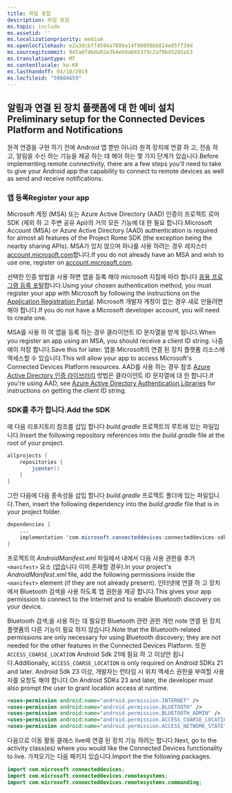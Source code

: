 ```yaml
---
title: 파일 포함
description: 파일 포함
ms.topic: include
ms.assetid: ''
ms.localizationpriority: medium
ms.openlocfilehash: e2a3dcbff4594a7886a14f90058bb814e85ff39d
ms.sourcegitcommit: 945a0f4bda02e3b4eb9a665379c2af9bd5285a53
ms.translationtype: MT
ms.contentlocale: ko-KR
ms.lasthandoff: 04/18/2019
ms.locfileid: "59804659"
---
```

## <a name="preliminary-setup-for-the-connected-devices-platform-and-notifications"></a><span data-ttu-id="66d9e-103">알림과 연결 된 장치 플랫폼에 대 한 예비 설치</span><span class="sxs-lookup"><span data-stu-id="66d9e-103">Preliminary setup for the Connected Devices Platform and Notifications</span></span>

<span data-ttu-id="66d9e-104">원격 연결을 구현 하기 전에 Android 앱 뿐만 아니라 원격 장치에 연결 하 고, 전송 하 고, 알림을 수신 하는 기능을 제공 하는 데 해야 하는 몇 가지 단계가 있습니다.</span><span class="sxs-lookup"><span data-stu-id="66d9e-104">Before implementing remote connectivity, there are a few steps you'll need to take to give your Android app the capability to connect to remote devices as well as send and receive notifications.</span></span>

### <a name="register-your-app"></a><span data-ttu-id="66d9e-105">앱 등록</span><span class="sxs-lookup"><span data-stu-id="66d9e-105">Register your app</span></span>

<span data-ttu-id="66d9e-106">Microsoft 계정 (MSA) 또는 Azure Active Directory (AAD) 인증이 프로젝트 로마 SDK (제외 하 고 주변 공유 Api)의 거의 모든 기능에 대 한 필요 합니다.</span><span class="sxs-lookup"><span data-stu-id="66d9e-106">Microsoft Account (MSA) or Azure Active Directory (AAD) authentication is required for almost all features of the Project Rome SDK (the exception being the nearby sharing APIs).</span></span> <span data-ttu-id="66d9e-107">MSA가 있지 않으며 하나를 사용 하려는 경우 레지스터 [account.microsoft.com](https://account.microsoft.com/account)합니다.</span><span class="sxs-lookup"><span data-stu-id="66d9e-107">If you do not already have an MSA and wish to use one, register on [account.microsoft.com](https://account.microsoft.com/account).</span></span>

<span data-ttu-id="66d9e-108">선택한 인증 방법을 사용 하면 앱을 등록 해야 microsoft 지침에 따라 합니다 [응용 프로그램 등록 포털](https://apps.dev.microsoft.com/)합니다.</span><span class="sxs-lookup"><span data-stu-id="66d9e-108">Using your chosen authentication method, you must register your app with Microsoft by following the instructions on the [Application Registration Portal](https://apps.dev.microsoft.com/).</span></span> <span data-ttu-id="66d9e-109">Microsoft 개발자 계정이 없는 경우 새로 만들려면 해야 합니다.</span><span class="sxs-lookup"><span data-stu-id="66d9e-109">If you do not have a Microsoft developer account, you will need to create one.</span></span>

<span data-ttu-id="66d9e-110">MSA를 사용 하 여 앱을 등록 하는 경우 클라이언트 ID 문자열을 받게 됩니다.</span><span class="sxs-lookup"><span data-stu-id="66d9e-110">When you register an app using an MSA, you should receive a client ID string.</span></span> <span data-ttu-id="66d9e-111">나중에이 저장 합니다.</span><span class="sxs-lookup"><span data-stu-id="66d9e-111">Save this for later.</span></span> <span data-ttu-id="66d9e-112">앱을 Microsoft의 연결 된 장치 플랫폼 리소스에 액세스할 수 있습니다.</span><span class="sxs-lookup"><span data-stu-id="66d9e-112">This will allow your app to access Microsoft's Connected Devices Platform resources.</span></span> <span data-ttu-id="66d9e-113">AAD를 사용 하는 경우 참조 [Azure Active Directory 인증 라이브러리](https://docs.microsoft.com/azure/active-directory/develop/active-directory-authentication-libraries) 방법은 클라이언트 ID 문자열에 대 한 합니다.</span><span class="sxs-lookup"><span data-stu-id="66d9e-113">If you're using AAD, see [Azure Active Directory Authentication Libraries](https://docs.microsoft.com/azure/active-directory/develop/active-directory-authentication-libraries) for instructions on getting the client ID string.</span></span>

### <a name="add-the-sdk"></a><span data-ttu-id="66d9e-114">SDK를 추가 합니다.</span><span class="sxs-lookup"><span data-stu-id="66d9e-114">Add the SDK</span></span>

<span data-ttu-id="66d9e-115">에 다음 리포지토리 참조를 삽입 합니다 *build.gradle* 프로젝트의 루트에 있는 파일입니다.</span><span class="sxs-lookup"><span data-stu-id="66d9e-115">Insert the following repository references into the *build.gradle* file at the root of your project.</span></span>

```Java
allprojects {
    repositories {
        jcenter()
    }
}
```
<span data-ttu-id="66d9e-116">그런 다음에 다음 종속성을 삽입 합니다 _build.gradle_ 프로젝트 폴더에 있는 파일입니다.</span><span class="sxs-lookup"><span data-stu-id="66d9e-116">Then, insert the following dependency into the _build.gradle_ file that is in your project folder.</span></span>

```Java
dependencies { 
    ...
    implementation 'com.microsoft.connecteddevices:connecteddevices-sdk:+'
}
```

<span data-ttu-id="66d9e-117">프로젝트의 *AndroidManifest.xml* 파일에서 내에서 다음 사용 권한을 추가 `<manifest>` 요소 (없습니다 이미 존재할 경우).</span><span class="sxs-lookup"><span data-stu-id="66d9e-117">In your project's *AndroidManifest.xml* file, add the following permissions inside the `<manifest>` element (if they are not already present).</span></span> <span data-ttu-id="66d9e-118">인터넷에 연결 하 고 장치에서 Bluetooth 검색을 사용 하도록 앱 권한을 제공 합니다.</span><span class="sxs-lookup"><span data-stu-id="66d9e-118">This gives your app permission to connect to the Internet and to enable Bluetooth discovery on your device.</span></span>

<span data-ttu-id="66d9e-119">Bluetooth 검색;을 사용 하는 데 필요한 Bluetooth 관련 권한 개만 note 연결 된 장치 플랫폼의 다른 기능이 필요 하지 않습니다.</span><span class="sxs-lookup"><span data-stu-id="66d9e-119">Note that the Bluetooth-related permissions are only necessary for using Bluetooth discovery; they are not needed for the other features in the Connected Devices Platform.</span></span> <span data-ttu-id="66d9e-120">또한 `ACCESS_COARSE_LOCATION` Android Sdk 21에 필요 하 고 이상만 됩니다.</span><span class="sxs-lookup"><span data-stu-id="66d9e-120">Additionally, `ACCESS_COARSE_LOCATION` is only required on Android SDKs 21 and later.</span></span> <span data-ttu-id="66d9e-121">Android Sdk 23 이상, 개발자는 런타임 시 위치 액세스 권한을 부여할 사용자를 요청도 해야 합니다.</span><span class="sxs-lookup"><span data-stu-id="66d9e-121">On Android SDKs 23 and later, the developer must also prompt the user to grant location access at runtime.</span></span>


```xml
<uses-permission android:name="android.permission.INTERNET" />
<uses-permission android:name="android.permission.BLUETOOTH" />
<uses-permission android:name="android.permission.BLUETOOTH_ADMIN" />
<uses-permission android:name="android.permission.ACCESS_COARSE_LOCATION" />
<uses-permission android:name="android.permission.ACCESS_NETWORK_STATE" />
```

<span data-ttu-id="66d9e-122">다음으로 이동 활동 클래스 live에 연결 된 장치 기능 하려는 합니다.</span><span class="sxs-lookup"><span data-stu-id="66d9e-122">Next, go to the activity class(es) where you would like the Connected Devices functionality to live.</span></span> <span data-ttu-id="66d9e-123">가져오기는 다음 패키지 있습니다.</span><span class="sxs-lookup"><span data-stu-id="66d9e-123">Import the the following packages.</span></span>

```java
import com.microsoft.connecteddevices;
import com.microsoft.connecteddevices.remotesystems;
import com.microsoft.connecteddevices.remotesystems.commanding;
```
